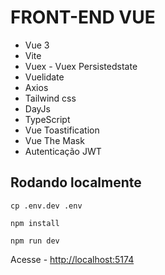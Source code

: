 # FRONT-END VUE

- Vue 3
- Vite
- Vuex - Vuex Persistedstate
- Vuelidate
- Axios
- Tailwind css
- DayJs
- TypeScript
- Vue Toastification
- Vue The Mask
- Autenticação JWT

## Rodando localmente

`cp .env.dev .env`

`npm install`

`npm run dev`

Acesse - [ http://localhost:5174](http://localhost:5174)
